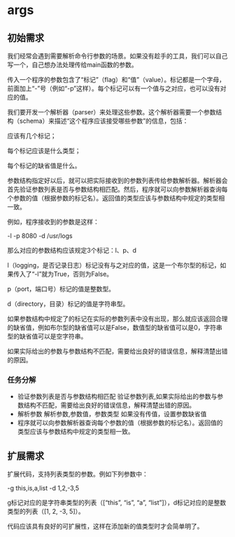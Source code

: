# args

## 初始需求

我们经常会遇到需要解析命令行参数的场景。如果没有趁手的工具，我们可以自己写一个，自己想办法处理传给main函数的参数。

传入一个程序的参数包含了“标记”（flag）和“值”（value）。标记都是一个字母，前面加上“-”号（例如“-p”这样）。每个标记可以有一个值与之对应，也可以没有对应的值。

我们要开发一个解析器（parser）来处理这些参数。这个解析器需要一个参数结构（schema）来描述“这个程序应该接受哪些参数”的信息，包括：

应该有几个标记；

每个标记应该是什么类型；

每个标记的缺省值是什么。

参数结构指定好以后，就可以把实际接收到的参数列表传给参数解析器。解析器会首先验证参数列表是否与参数结构相匹配。然后，程序就可以向参数解析器查询每个参数的值（根据参数的标记名）。返回值的类型应该与参数结构中规定的类型相一致。

例如，程序接收到的参数是这样：

-l -p 8080 -d /usr/logs

那么对应的参数结构应该规定3个标记：l、p、d

l（logging，是否记录日志）标记没有与之对应的值，这是一个布尔型的标记，如果传入了“-l”就为True，否则为False。

p（port，端口号）标记的值是整数型。

d（directory，目录）标记的值是字符串型。

如果参数结构中规定了的标记在实际的参数列表中没有出现，那么就应该返回合理的缺省值，例如布尔型的缺省值可以是False，数值型的缺省值可以是0，字符串型的缺省值可以是空字符串。

如果实际给出的参数与参数结构不匹配，需要给出良好的错误信息，解释清楚出错的原因。
### 任务分解

* 验证参数列表是否与参数结构相匹配
      验证参数列表,如果实际给出的参数与参数结构不匹配，需要给出良好的错误信息，解释清楚出错的原因。
* 解析参数 
      解析参数,参数值，参数类型
      如果没有传值，设置参数缺省值
* 程序就可以向参数解析器查询每个参数的值（根据参数的标记名）。返回值的类型应该与参数结构中规定的类型相一致。

## 扩展需求

扩展代码，支持列表类型的参数。例如下列参数中：

-g this,is,a,list -d 1,2,-3,5

g标记对应的是字符串类型的列表（[“this”, “is”, “a”, “list”]），d标记对应的是整数类型的列表（[1, 2, -3, 5]）。

代码应该具有良好的可扩展性，这样在添加新的值类型时才会简单明了。
